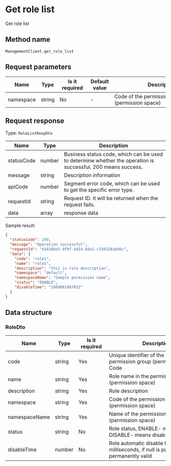 # Get role list

<!--
Warning ⚠️:
Do not modify this document directly,
https://github.com/Authing/authing-docs-factory
Use this project to generate
-->

<LastUpdated />

Get role list

## Method name

`ManagementClient.get_role_list`

## Request parameters

| Name      | Type   | <div style="width:80px">Is it required</div> | <div style="width:60px">Default value</div> | <div style="width:300px">Description</div>      | <div style="width:200px">Sample value</div> |
| --------- | ------ | -------------------------------------------- | ------------------------------------------- | ----------------------------------------------- | ------------------------------------------- |
| namespace | string | No                                           | -                                           | Code of the permission group (permission space) | `default`                                   |

## Request response

Type: `RoleListRespDto`

| Name       | Type   | Description                                                                                                  |
| ---------- | ------ | ------------------------------------------------------------------------------------------------------------ |
| statusCode | number | Business status code, which can be used to determine whether the operation is successful. 200 means success. |
| message    | string | Description information                                                                                      |
| apiCode    | number | Segment error code, which can be used to get the specific error type.                                        |
| requestId  | string | Request ID. It will be returned when the request fails.                                                      |
| data       | array  | response data                                                                                                |

Sample result:

```json
{
  "statusCode": 200,
  "message": "Operation successful",
  "requestId": "934108e5-9fbf-4d24-8da1-c330328abd6c",
  "data": {
    "code": "role1",
    "name": "role1",
    "description": "this is role description",
    "namespace": "default",
    "namespaceName": "Sample permission name",
    "status": "ENABLE",
    "disableTime": "1669881887852"
  }
}
```

## Data structure

### <a id="RoleDto"></a> RoleDto

| Name          | Type   | <div style="width:80px">Is it required</div> | <div style="width:300px">Description</div>                                               | <div style="width:200px">Sample value</div> |
| ------------- | ------ | -------------------------------------------- | ---------------------------------------------------------------------------------------- | ------------------------------------------- |
| code          | string | Yes                                          | Unique identifier of the role in the permission group (permission space) Code            | `role1`                                     |
| name          | string | Yes                                          | Role name in the permission group (permission space)                                     | `role1`                                     |
| description   | string | Yes                                          | Role description                                                                         | `this is role description`                  |
| namespace     | string | Yes                                          | Code of the permission group (permission space)                                          | `default`                                   |
| namespaceName | string | Yes                                          | Name of the permission group (permission space)                                          | `Sample permission name`                    |
| status        | string | No                                           | Role status, ENABLE- means normal, DISABLE- means disabled                               | `ENABLE`                                    |
| disableTime   | number | No                                           | Role automatic disable time, in milliseconds, if null is passed, it is permanently valid | `1669881887852`                             |
